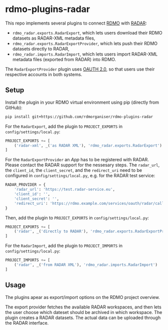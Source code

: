 # rdmo-plugins-radar

This repo implements several plugins to connect [RDMO](https://github.com/rdmorganiser/rdmo) with [RADAR](https://www.radar-service.eu/):

* `rdmo_radar.exports.RadarExport`, which lets users download their RDMO datasets as RADAR-XML metadata files,
* `rdmo_radar.exports.RadarExportProvider`, which lets push their RDMO datasets directly to RADAR,
* `rdmo_radar.imports.RadarImport`, which lets users import RADAR-XML metadata files (exported from RADAR) into RDMO.

The `RadarExportProvider` plugin uses [OAUTH 2.0](https://oauth.net/2/), so that users use their respective accounts in both systems.


Setup
-----

Install the plugin in your RDMO virtual environment using pip (directly from GitHub):

```bash
pip install git+https://github.com/rdmorganiser/rdmo-plugins-radar
```

For the `RadarExport`, add the plugin to `PROJECT_EXPORTS` in `config/settings/local.py`:

```python
PROJECT_EXPORTS += [
    ('radar-xml', _('as RADAR XML'), 'rdmo_radar.exports.RadarExport')
]
```

For the `RadarExportProvider` an *App* has to be registered with RADAR. Please contact the RADAR support for the nessesary steps. The `radar_url`, the `client_id`, the `client_secret`, and the `redirect_uri` need to be configured in `config/settings/local.py`, e.g. for the RADAR test service:

```python
RADAR_PROVIDER = {
    'radar_url': 'https://test.radar-service.eu',
    'client_id': '',
    'client_secret': '',
    'redirect_uri': 'https://rdmo.example.com/services/oauth/radar/callback/'
}
```

Then, add the plugin to `PROJECT_EXPORTS` in `config/settings/local.py`:

```python
PROJECT_EXPORTS += [
    ('radar', _('directly to RADAR'), 'rdmo_radar.exports.RadarExportProvider')
]
```

For the `RadarImport`, add the plugin to `PROJECT_IMPORTS` in `config/settings/local.py`:

```python
PROJECT_IMPORTS += [
    ('radar', _('from RADAR XML'), 'rdmo_radar.imports.RadarImport')
]
```


Usage
-----

The plugins apear as export/import options on the RDMO project overview.

The export provider fetches the available RADAR workspaces, and then lets the user choose
which dateset should be archived in which workspace. The plugin creates a RADAR datasets.
The actual data can be uploaded through the RADAR interface.
